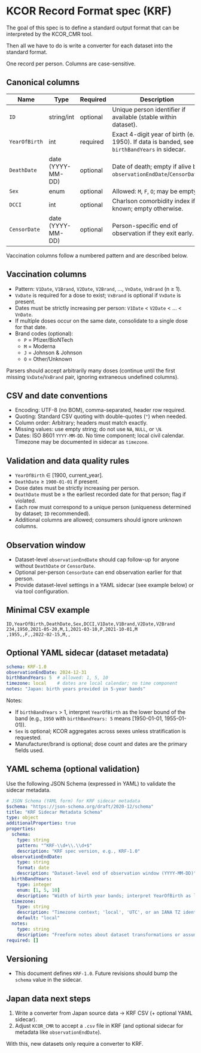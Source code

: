 # KCOR Record Format spec (KRF)
The goal of this spec is to define a standard output format that can be interpreted by the KCOR_CMR tool.

Then all we have to do is write a converter for each dataset into the standard format.

One record per person. Columns are case-sensitive.

## Canonical columns

| Name | Type | Required | Description |
| --- | --- | --- | --- |
| `ID` | string/int | optional | Unique person identifier if available (stable within dataset). |
| `YearOfBirth` | int | required | Exact 4-digit year of birth (e.g., 1950). If data is banded, see `birthBandYears` in sidecar. |
| `DeathDate` | date (YYYY-MM-DD) | optional | Date of death; empty if alive by `observationEndDate`/`CensorDate`. |
| `Sex` | enum | optional | Allowed: `M`, `F`, `O`; may be empty. |
| `DCCI` | int | optional | Charlson comorbidity index if known; empty otherwise. |
| `CensorDate` | date (YYYY-MM-DD) | optional | Person-specific end of observation if they exit early. |

Vaccination columns follow a numbered pattern and are described below.

## Vaccination columns

- Pattern: `V1Date`, `V1Brand`, `V2Date`, `V2Brand`, …, `VnDate`, `VnBrand` (n ≥ 1).
- `VxDate` is required for a dose to exist; `VxBrand` is optional if `VxDate` is present.
- Dates must be strictly increasing per person: `V1Date` < `V2Date` < … < `VnDate`.
- If multiple doses occur on the same date, consolidate to a single dose for that date.
- Brand codes (optional):
  - `P` = Pfizer/BioNTech
  - `M` = Moderna
  - `J` = Johnson & Johnson
  - `O` = Other/Unknown

Parsers should accept arbitrarily many doses (continue until the first missing `VxDate`/`VxBrand` pair, ignoring extraneous undefined columns).

## CSV and date conventions

- Encoding: UTF-8 (no BOM), comma-separated, header row required.
- Quoting: Standard CSV quoting with double-quotes (`"`) when needed.
- Column order: Arbitrary; headers must match exactly.
- Missing values: use empty string; do not use `NA`, `NULL`, or `\N`.
- Dates: ISO 8601 `YYYY-MM-DD`. No time component; local civil calendar. Timezone may be documented in sidecar as `timezone`.

## Validation and data quality rules

- `YearOfBirth` ∈ [1900, current_year].
- `DeathDate` ≥ `1900-01-01` if present.
- Dose dates must be strictly increasing per person.
- `DeathDate` must be ≥ the earliest recorded date for that person; flag if violated.
- Each row must correspond to a unique person (uniqueness determined by dataset; `ID` recommended).
- Additional columns are allowed; consumers should ignore unknown columns.

## Observation window

- Dataset-level `observationEndDate` should cap follow-up for anyone without `DeathDate` or `CensorDate`.
- Optional per-person `CensorDate` can end observation earlier for that person.
- Provide dataset-level settings in a YAML sidecar (see example below) or via tool configuration.

## Minimal CSV example

```csv
ID,YearOfBirth,DeathDate,Sex,DCCI,V1Date,V1Brand,V2Date,V2Brand
234,1950,2021-05-20,M,1,2021-03-10,P,2021-10-01,M
,1955,,F,,2022-02-15,M,,
```

## Optional YAML sidecar (dataset metadata)

```yaml
schema: KRF-1.0
observationEndDate: 2024-12-31
birthBandYears: 5  # allowed: 1, 5, 10
timezone: local    # dates are local calendar; no time component
notes: "Japan: birth years provided in 5-year bands"
```

Notes:
- If `birthBandYears` > 1, interpret `YearOfBirth` as the lower bound of the band (e.g., `1950` with `birthBandYears: 5` means [1950-01-01, 1955-01-01)).
- `Sex` is optional; KCOR aggregates across sexes unless stratification is requested.
- Manufacturer/brand is optional; dose count and dates are the primary fields used.

## YAML schema (optional validation)

Use the following JSON Schema (expressed in YAML) to validate the sidecar metadata.

```yaml
# JSON Schema (YAML form) for KRF sidecar metadata
$schema: "https://json-schema.org/draft/2020-12/schema"
title: "KRF Sidecar Metadata Schema"
type: object
additionalProperties: true
properties:
  schema:
    type: string
    pattern: "^KRF-\\d+\\.\\d+$"
    description: "KRF spec version, e.g., KRF-1.0"
  observationEndDate:
    type: string
    format: date
    description: "Dataset-level end of observation window (YYYY-MM-DD)"
  birthBandYears:
    type: integer
    enum: [1, 5, 10]
    description: "Width of birth year bands; interpret YearOfBirth as lower bound when >1"
  timezone:
    type: string
    description: "Timezone context; 'local', 'UTC', or an IANA TZ identifier (e.g., 'Asia/Tokyo')"
    default: "local"
  notes:
    type: string
    description: "Freeform notes about dataset transformations or assumptions"
required: []
```

## Versioning

- This document defines `KRF-1.0`. Future revisions should bump the `schema` value in the sidecar.

## Japan data next steps
1. Write a converter from Japan source data → KRF CSV (+ optional YAML sidecar).
2. Adjust `KCOR_CMR` to accept a `.csv` file in KRF (and optional sidecar for metadata like `observationEndDate`).

With this, new datasets only require a converter to KRF.
